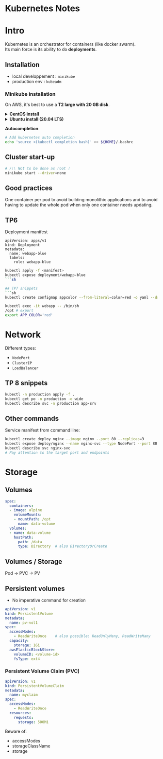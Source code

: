 # Kubernetes Notes
# Intro
Kubernetes is an orchestrator for containers (like docker swarm).<br>
Its main force is its ability to do **deployments**.

## Installation
* local developpement : `minikube`
* production env : `kubeadm`

### Minikube installation
On AWS, it's best to use a **T2 large with 20 GB disk**.
<details>
<summary>
<b>CentOS install</b>
</summary>

```sh
# Minikube CentOS
#!/bin/bash
sudo yum -y update
sudo curl -fsSL https://get.docker.com -o get-docker.sh
sudo sh get-docker.sh
sudo usermod -aG docker centos
systemctl start docker
sudo yum -y install epel-release
sudo yum -y install libvirt qemu-kvm virt-install virt-top libguestfs-tools bridge-utils
sudo yum install -y socat conntrack wget 
sudo wget https://storage.googleapis.com/minikube/releases/latest/minikube-linux-amd64
sudo chmod +x minikube-linux-amd64
sudo mv minikube-linux-amd64 /usr/bin/minikube
sudo curl -LO https://storage.googleapis.com/kubernetes-release/release/`curl -s https://storage.googleapis.com/kubernetes-release/release/stable.txt`/bin/linux/amd64/kubectl
sudo chmod +x kubectl
sudo mv kubectl  /usr/bin/
sudo echo '1' > /proc/sys/net/bridge/bridge-nf-call-iptables
sudo systemctl enable docker.service
```

</details>
<details>

<summary>
<b>Ubuntu install (20.04 LTS)</b>

</summary>

```sh
# Minikube Ubuntu
#!/bin/bash
sudo apt-get -y update
sudo curl -fsSL https://get.docker.com -o get-docker.sh
sudo sh get-docker.sh
sudo usermod -aG docker ubuntu
systemctl start docker
# Install virtualisation tools
sudo apt install -y qemu qemu-kvm libvirt-daemon libvirt-clients bridge-utils virt-manager
sudo apt-get install -y socat conntrack wget
sudo wget https://storage.googleapis.com/minikube/releases/latest/minikube-linux-amd64
sudo chmod +x minikube-linux-amd64
sudo mv minikube-linux-amd64 /usr/bin/minikube
sudo curl -LO https://storage.googleapis.com/kubernetes-release/release/`curl -s https://storage.googleapis.com/kubernetes-release/release/stable.txt`/bin/linux/amd64/kubectl
sudo chmod +x kubectl
sudo mv kubectl  /usr/bin/
# Activation of port forwarding
sudo echo '1' > /proc/sys/net/bridge/bridge-nf-call-iptables
sudo systemctl enable docker.service
```
</details>

**Autocompletion**
```sh
# Add kubernetes auto completion
echo 'source <(kubectl completion bash)' >> ${HOME}/.bashrc
```

## Cluster start-up
```sh
# /!\ Not to be done as root !
minikube start --driver=none
```

## Good practices
One container per pod to avoid building monolithic applications and to avoid having to update the whole pod when only one container needs updating.

## TP6
Deployment manifest
```
apiVersion: apps/v1
kind: Deployment
metadata:
  name: webapp-blue
  labels:
    role: webapp-blue
```

```sh
kubectl apply -f <manifest>
kubectl expose deployment/webapp-blue
```sh

## TP7 snippets
```sh
kubectl create configmap appcolor --from-literal=color=red -o yaml --dry-run=client
```

```sh
kubectl exec -it webapp -- /bin/sh
/opt # export
export APP_COLOR='red'
```

# Network

Different types:
* `NodePort`
* `ClusterIP`
* `LoadBalancer`

## TP 8 snippets

```sh
kubectl -n production apply -f .
kubectl get po -n production -o wide
kubectl describe svc -n production app-srv
```
## Other commands
Service manifest from command line:
```sh
kubectl create deploy nginx --image nginx --port 80 --replicas=3
kubectl expose deploy/nginx --name nginx-svc --type NodePort --port 80 --dry-run=client -o yaml
kubectl describe svc nginx-svc
# Pay attention to the target port and endpoints
```

# Storage
## Volumes
```yaml
spec:
  containers:
  - image: alpine
    volumeMounts:
    - mountPath: /opt
      name: data-volume
  volumes:
  - name: data-volume
    hostPath:
      path: /data
      type: Directory  # also DirectoryOrCreate
```

## Volumes / Storage
Pod -> PVC -> PV

## Persistent volumes
* No imperative command for creation

```yaml
apiVersion: v1
kind: PersistentVolume
metadata:
  name: pv-vol1
spec:
  accessModes:
    - ReadWriteOnce    # also possible: ReadOnlyMany, ReadWriteMany
  capacity:
    storage: 1Gi
  awsElasticBlockStore:
    volumeID: <volume-id>
    fsType: ext4
```
### Persistent Volume Claim (PVC)
```yaml
apiVersion: v1
kind: PersistentVolumeClaim
metadata:
  name: myclaim
spec:
  accessModes:
    - ReadWriteOnce
  resources:
    requests:
      storage: 500Mi
```

Beware of:
* accessModes
* storageClassName
* storage
